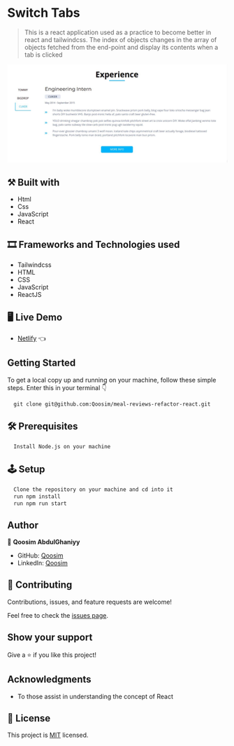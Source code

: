 # Switch Tabs 

> This is a react application used as a practice to become better in react and tailwindcss.
> The index of objects changes in the array of objects fetched from the end-point and display its contents when a tab is clicked 

![screenshot](./src/assets/tabs.jpeg)

## ⚒️  Built with

- Html
- Css
- JavaScript
- React

## 🎞️ Frameworks and Technologies used

- Tailwindcss
- HTML
- CSS
- JavaScript
- ReactJS

## 🖥️ Live Demo
- [Netlify](https://qoosim-switch-tabs-react.netlify.app/) :point_left:

## Getting Started

To get a local copy up and running on your machine, follow these simple steps.
Enter this in your terminal 👇 
``` 
  git clone git@github.com:Qoosim/meal-reviews-refactor-react.git
``` 
## 🛠️ Prerequisites
```
  Install Node.js on your machine
```
## 🕹️ Setup
```
  Clone the repository on your machine and cd into it
  run npm install
  run npm run start
```
## Author

👤 **Qoosim AbdulGhaniyy**

- GitHub: [Qoosim](https://github.com/Qoosim)
- LinkedIn: [Qoosim](https://www.linkedin.com/in/qoosim)

## 🤝 Contributing

Contributions, issues, and feature requests are welcome!

Feel free to check the [issues page](../../issues/).

## Show your support

Give a ⭐️ if you like this project!

## Acknowledgments

- To those assist in understanding the concept of React 

## 📝 License

This project is [MIT](./MIT.md) licensed.

